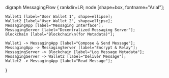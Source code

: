 digraph MessagingFlow {
    rankdir=LR;
    node [shape=box, fontname="Arial"];

    Wallet1 [label="User Wallet 1", shape=ellipse];
    Wallet2 [label="User Wallet 2", shape=ellipse];
    MessagingApp [label="Messaging Interface"];
    MessagingServer [label="Decentralized Messaging Server"];
    Blockchain [label="Blockchain\n(for Metadata)"];

    Wallet1 -> MessagingApp [label="Compose & Send Message"];
    MessagingApp -> MessagingServer [label="Encrypt & Relay"];
    MessagingServer -> Blockchain [label="Log Message Metadata"];
    MessagingServer -> Wallet2 [label="Deliver Message"];
    Wallet2 -> MessagingApp [label="Read Message"];
}
